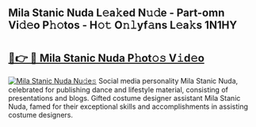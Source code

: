 ## Mila Stanic Nuda L𝚎a𝚔ed N𝚞𝚍e - Part-omn Vi𝚍𝚎o P𝚑𝚘tos - H𝚘𝚝 O𝚗𝚕yf𝚊ns L𝚎a𝚔s 1N1HY

# <h2><a href="http://kf71i8l.oniu.top/?m=Mila+Stanic+Nuda">🔗👉 🔴 Mila Stanic Nuda P𝚑ot𝚘𝚜 V𝚒d𝚎o</a></h2>

[![Mila Stanic Nuda Nu𝚍e𝚜](https://i.imgur.com/0qMVB7G.gif)](http://kf71i8l.oniu.top/?m=Mila+Stanic+Nuda)
Social media personality Mila Stanic Nuda, celebrated for publishing dance and lifestyle material, consisting of presentations and blogs. Gifted costume designer assistant Mila Stanic Nuda, famed for their exceptional skills and accomplishments in assisting costume designers.  
